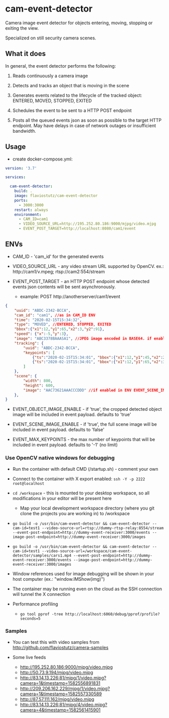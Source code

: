 # cam-event-detector

Camera image event detector for objects entering, moving, stopping or exiting the view. 

Specialized on still security camera scenes.

## What it does

In general, the event detector performs the following:

1. Reads continuously a camera image

2. Detects and tracks an object that is moving in the scene

3. Generates events related to the lifecycle of the tracked object: ENTERED, MOVED, STOPPED, EXITED

4. Schedules the event to be sent to a HTTP POST endpoint

5. Posts all the queued events json as soon as possible to the target HTTP endpoint. May have delays in case of network outages or insufficient bandwidth.

## Usage

* create docker-compose.yml:

```yml
version: '3.7'

services:

  cam-event-detector:
    build: .
    image: flaviostutz/cam-event-detector
    ports:
      - 3000:3000
    restart: always
    environment:
      - CAM_ID=cam1
      - VIDEO_SOURCE_URL=http://195.252.80.186:9000/mjpg/video.mjpg
      - EVENT_POST_TARGET=http://localhost:8080/cam1/event
```

## ENVs

* CAM_ID - 'cam_id' for the generated events

* VIDEO_SOURCE_URL - any video stream URL supported by OpenCV. ex.: http://cam1/v.mpeg; rtsp://cam2:554/stream

* EVENT_POST_TARGET - an HTTP POST endpoint whose detected events json contents will be sent asynchronously.

  * example: POST http://anotherserver/cam1/event

```json
{
    "uuid": "ABDC-2342-BCCA",
    "cam_id": "cam1", //as in CAM_ID ENV
    "time": "2020-02-15T15:34:32",
    "type": "MOVED", //ENTERED, STOPPED, EXITED
    "bbox":{"x1":12,"y1":65,"x2":3,"y2":91},
    "speed": {"x":-5,"y":3},
    "image": "ABC3378BAAASA1", //JPEG image encoded in BASE64. if enabled in ENV EVENT_OBJECT_IMAGE_ENABLE
    "tracking": {
        "uuid": "ABDC-2342-BCCA",
        "keypoints": [
            {"ts":"2020-02-15T15:34:01", "bbox":{"x1":12,"y1":45,"x2":23,"y2":81}, "speed":{"x":-2,"y":1}},
            {"ts":"2020-02-15T15:34:01", "bbox":{"x1":12,"y1":65,"x2":3,"y2":91}, "speed":{"x":-5,"y":3}}
        ]
    },
    "scene": {
        "width": 800,
        "height": 600,
        "image": "AAC73621AAACCCDDD" //if enabled in ENV EVENT_SCENE_IMAGE_ENABLE
    },
}
```

* EVENT_OBJECT_IMAGE_ENABLE - if 'true', the cropped detected object image will be included in event payload. defaults to 'true'

* EVENT_SCENE_IMAGE_ENABLE - if 'true', the full scene image will be included in event payload. defaults to 'false'

* EVENT_MAX_KEYPOINTS - the max number of keypoints that will be included in event payload. defaults to '-1' (no limit)


### Use OpenCV native windows for debugging

* Run the container with default CMD (/startup.sh) - comment your own

* Connect to the container with X export enabled: ```ssh -Y -p 2222 root@localhost```

* ```cd /workspace``` - this is mounted to your desktop workspace, so all modifications in your editor will be present here

  * Map your local development workspace directory (where you git clone the projects you are working in) to /workspace

* ```go build -o /usr/bin/cam-event-detector && cam-event-detector --cam-id=test1 --video-source-url=rtsp://dummy-rtsp-relay:8554/stream --event-post-endpoint=http://dummy-event-receiver:3000/events --image-post-endpoint=http://dummy-event-receiver:3000/images```

* ```go build -o /usr/bin/cam-event-detector && cam-event-detector --cam-id=test1 --video-source-url=/workspace/cam-event-detector/samples/cars1.mp4 --event-post-endpoint=http://dummy-event-receiver:3000/events --image-post-endpoint=http://dummy-event-receiver:3000/images```

* Window references used for image debugging will be shown in your host computer (ex.: "window.IMShow(img)")

* The container may be running even on the cloud as the SSH connection will tunnel the X connection

* Performance profiling

  * ```go tool pprof -tree http://localhost:6060/debug/pprof/profile?seconds=5```

### Samples

* You can test this with video samples from http://github.com/flaviostutz/camera-samples

* Some live feeds
  * http://195.252.80.186:9000/mjpg/video.mjpg
  * http://50.73.9.194/mjpg/video.mjpg
  * http://83.14.13.226:81/mjpg/1/video.mjpg?camera=1&timestamp=1582556891831
  * http://209.206.162.229/mjpg/1/video.mjpg?camera=1&timestamp=1582557330589
  * http://87.57.111.162/mjpg/video.mjpg
  * http://83.14.13.226:81/mjpg/4/video.mjpg?camera=4&timestamp=1582561415901

